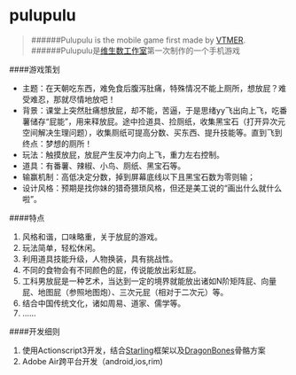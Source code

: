 pulupulu
========

>######Pulupulu is the mobile game first made by [VTMER][1].
>######Pulupulu是[维生数工作室][1]第一次制作的一个手机游戏

####游戏策划
- 主题：在天朝吃东西，难免食后腹泻肚痛，特殊情况不能上厕所，想放屁？难受难忍，那就尽情地放吧！
- 背景：课堂上突然肚痛想放屁，却不能，苦逼，于是思绪yy飞出向上飞，吃番薯储存“屁能”，用来释放屁。途中捡道具、捡厕纸，收集黑宝石（打开异次元空间解决生理问题），收集厕纸可提高分数、买东西、提升技能等。直到飞到终点：梦想的厕所！
- 玩法：触摸放屁，放屁产生反冲力向上飞，重力左右控制。
- 道具：有番薯、辣椒、小鸟、厕纸、黑宝石等。
- 输赢机制：高低决定分数，掉到屏幕底线以下且黑宝石数为零则输；
- 设计风格：预期是找你妹的猎奇猥琐风格，但还是美工说的“画出什么就什么啦”。

####特点
1. 风格和谐，口味略重，关于放屁的游戏。 
2. 玩法简单，轻松休闲。
3. 利用道具技能升级，人物换装，具有挑战性。
3. 不同的食物会有不同颜色的屁，传说能放出彩虹屁。
4. 工科男放屁是一种艺术，当达到一定的境界就能放出诸如N阶矩阵屁、向量屁、地图屁（参照地图炮）、三次元屁（相对于二次元）等。
5. 结合中国传统文化，诸如周易、道家、儒学等。
6. ……

####开发细则
1. 使用Actionscript3开发，结合[Starling][2]框架以及[DragonBones][3]骨骼方案
2. Adobe Air跨平台开发（android,ios,rim)

[1]:http://vtmerhome.com "VTMER维生数工作室"
[2]:http://gamua.com/starling/ "Starling框架"
[3]:http://dragonbones.github.io/ "DragonBones"
